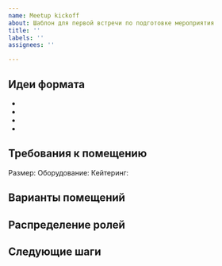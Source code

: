 ```yaml
---
name: Meetup kickoff
about: Шаблон для первой встречи по подготовке мероприятия
title: ''
labels: ''
assignees: ''

---
```


## Идеи формата
- 
-
-
-

## Требования к помещению
Размер:
Оборудование:
Кейтеринг:

## Варианты помещений

## Распределение ролей

## Следующие шаги